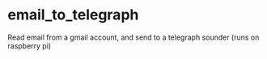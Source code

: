 email_to_telegraph
==================

Read email from a gmail account, and send to a telegraph sounder (runs on raspberry pi)
